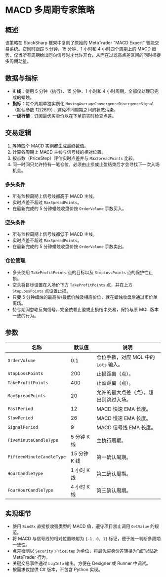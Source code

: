 # MACD 多周期专家策略

## 概述
该策略在 StockSharp 框架中复刻了原始的 MetaTrader "MACD Expert" 智能交易系统。它同时跟踪 5 分钟、15 分钟、1 小时和 4 小时四个周期上的 MACD 趋势，仅当所有周期给出同向信号时才允许开仓，从而在过滤高点差区间的同时捕捉多周期动量。

## 数据与指标
- **K 线**：使用 5 分钟（执行）、15 分钟、1 小时和 4 小时周期，全部仅处理已完成的蜡烛。
- **指标**：每个周期单独实例化 `MovingAverageConvergenceDivergenceSignal`（默认参数 12/26/9），避免不同周期之间的状态污染。
- **一级行情**：订阅最优买卖价以在下单前实时检查点差。

## 交易逻辑
1. 等待四个 MACD 实例都生成最终数值。
2. 计算各周期上 MACD 主线与信号线的相对位置。
3. 按点数（PriceStep）评估实时点差并与 `MaxSpreadPoints` 比较。
4. 同一时间只允许持有一笔仓位，必须由止损或止盈结束后才会寻找下一次入场机会。

### 多头条件
- 所有监控周期上信号线都高于 MACD 主线。
- 实时点差不超过 `MaxSpreadPoints`。
- 在最新完成的 5 分钟蜡烛收盘价按 `OrderVolume` 手数买入。

### 空头条件
- 所有监控周期上信号线都低于 MACD 主线。
- 实时点差不超过 `MaxSpreadPoints`。
- 在最新完成的 5 分钟蜡烛收盘价按 `OrderVolume` 手数卖出。

### 仓位管理
- 多头使用 `TakeProfitPoints` 点的目标以及 `StopLossPoints` 点的保护性止损。
- 空头将目标设置在入场价下方 `TakeProfitPoints` 点，并在上方 `StopLossPoints` 点设置止损。
- 只要 5 分钟蜡烛的最高价/最低价触及相应价位，就在蜡烛收盘后通过市价单离场。
- 持仓期间忽略反向信号，完全依赖止盈或止损结束交易，保持与原 MQL 版本一致的行为。

## 参数
| 名称 | 默认值 | 说明 |
| --- | --- | --- |
| `OrderVolume` | 0.1 | 仓位手数，对应 MQL 中的 `Lots` 输入。 |
| `StopLossPoints` | 200 | 止损距离（点）。 |
| `TakeProfitPoints` | 400 | 止盈距离（点）。 |
| `MaxSpreadPoints` | 20 | 允许的最大点差（点），超出则跳过入场。 |
| `FastPeriod` | 12 | MACD 快速 EMA 长度。 |
| `SlowPeriod` | 26 | MACD 慢速 EMA 长度。 |
| `SignalPeriod` | 9 | MACD 信号线 EMA 长度。 |
| `FiveMinuteCandleType` | 5 分钟 K 线 | 主执行周期。 |
| `FifteenMinuteCandleType` | 15 分钟 K 线 | 第一确认周期。 |
| `HourCandleType` | 1 小时 K 线 | 第二确认周期。 |
| `FourHourCandleType` | 4 小时 K 线 | 第三确认周期。 |

## 实现细节
- 使用 `BindEx` 直接接收强类型的 MACD 值，遵守项目禁止调用 `GetValue` 的规范。
- 将 MACD 与信号线的相对位置映射为 `{-1, 0, 1}` 标记，便于统一判断多周期一致性。
- 点差检测以 `Security.PriceStep` 为单位，将最优买卖价差转换为“点”以贴近 MetaTrader 行为。
- 关键交易事件通过 `LogInfo` 输出，方便在 Designer 或 Runner 中调试。
- 按需求仅提供 C# 版本，不包含 Python 实现。
